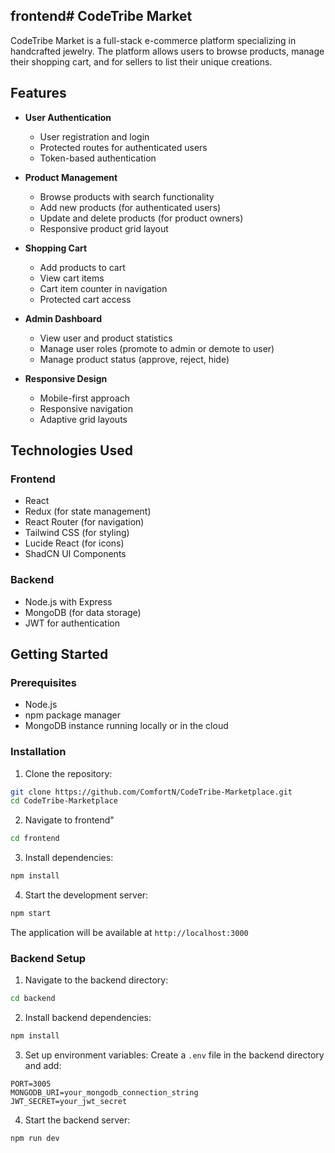 ## frontend# CodeTribe Market

CodeTribe Market is a full-stack e-commerce platform specializing in handcrafted jewelry. The platform allows users to browse products, manage their shopping cart, and for sellers to list their unique creations.

## Features

- **User Authentication**
  - User registration and login
  - Protected routes for authenticated users
  - Token-based authentication

- **Product Management**
  - Browse products with search functionality
  - Add new products (for authenticated users)
  - Update and delete products (for product owners)
  - Responsive product grid layout

- **Shopping Cart**
  - Add products to cart
  - View cart items
  - Cart item counter in navigation
  - Protected cart access

- **Admin Dashboard**
  - View user and product statistics
  - Manage user roles (promote to admin or demote to user)
  - Manage product status (approve, reject, hide)

- **Responsive Design**
  - Mobile-first approach
  - Responsive navigation
  - Adaptive grid layouts

## Technologies Used

### Frontend
- React
- Redux (for state management)
- React Router (for navigation)
- Tailwind CSS (for styling)
- Lucide React (for icons)
- ShadCN UI Components

### Backend
- Node.js with Express
- MongoDB  (for data storage)
- JWT for authentication

## Getting Started

### Prerequisites
- Node.js 
- npm  package manager
- MongoDB instance running locally or in the cloud

### Installation

1. Clone the repository:
```bash
git clone https://github.com/ComfortN/CodeTribe-Marketplace.git
cd CodeTribe-Marketplace
```

2. Navigate to frontend"
```bash
cd frontend
```

3. Install dependencies:
```bash
npm install
```

4. Start the development server:
```bash
npm start
```

The application will be available at `http://localhost:3000`

### Backend Setup

1. Navigate to the backend directory:
```bash
cd backend
```

2. Install backend dependencies:
```bash
npm install
```

3. Set up environment variables:
Create a `.env` file in the backend directory and add:
```
PORT=3005
MONGODB_URI=your_mongodb_connection_string
JWT_SECRET=your_jwt_secret
```

4. Start the backend server:
```bash
npm run dev
```
